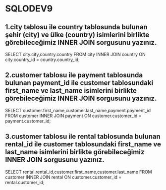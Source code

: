 # SQLODEV9
## 1.city tablosu ile country tablosunda bulunan şehir (city) ve ülke (country) isimlerini birlikte görebileceğimiz INNER JOIN sorgusunu yazınız.
SELECT city.city,country.country
FROM city
INNER JOIN country ON city.country_id = country.country_id;
## 2.customer tablosu ile payment tablosunda bulunan payment_id ile customer tablosundaki first_name ve last_name isimlerini birlikte görebileceğimiz INNER JOIN sorgusunu yazınız.

SELECT customer.first_name,customer.last_name,payment.payment_id
FROM customer
INNER JOIN payment ON customer.customer_id = payment.customer_id;

## 3.customer tablosu ile rental tablosunda bulunan rental_id ile customer tablosundaki first_name ve last_name isimlerini birlikte görebileceğimiz INNER JOIN sorgusunu yazınız.

SELECT rental.rental_id,customer.first_name,customer.last_name
FROM customer
INNER JOIN rental ON customer.customer_id = rental.customer_id;
